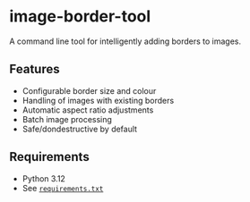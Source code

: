 # image-border-tool

A command line tool for intelligently adding borders to images.

## Features

- Configurable border size and colour
- Handling of images with existing borders
- Automatic aspect ratio adjustments
- Batch image processing
- Safe/dondestructive by default

## Requirements

- Python 3.12
- See [`requirements.txt`](requirements.txt)
